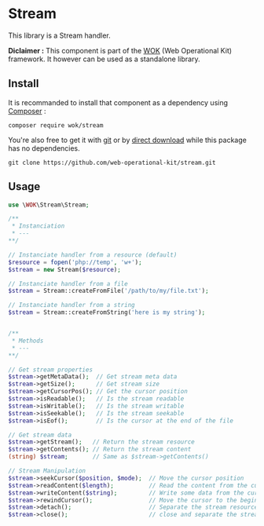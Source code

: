 # Stream

This library is a Stream handler.

**Diclaimer :** This component is part of the [WOK](https://github.com/web-operational-kit/) (Web Operational Kit) framework. It however can be used as a standalone library.


## Install

It is recommanded to install that component as a dependency using [Composer](https://getcomposer.org/) :

    composer require wok/stream


You're also free to get it with [git](https://git-scm.com/) or by [direct download](https://github.com/web-operational-kit/stream/archive/master.zip) while this package has no dependencies.

    git clone https://github.com/web-operational-kit/stream.git


## Usage

``` php
use \WOK\Stream\Stream;

/**
 * Instanciation
 * ---
**/

// Instanciate handler from a resource (default)
$resource = fopen('php://temp', 'w+');
$stream = new Stream($resource);

// Instanciate handler from a file
$stream = Stream::createFromFile('/path/to/my/file.txt');

// Instanciate handler from a string
$stream = Stream::createFromString('here is my string');


/**
 * Methods
 * ---
**/

// Get stream properties
$stream->getMetaData();  // Get stream meta data
$stream->getSize();      // Get stream size
$stream->getCursorPos(); // Get the cursor position
$stream->isReadable();   // Is the stream readable
$stream->isWritable();   // Is the stream writable
$stream->isSeekable();   // Is the stream seekable
$stream->isEof();        // Is the cursor at the end of the file

// Get stream data
$stream->getStream();   // Return the stream resource
$stream->getContents(); // Return the stream content
(string) $stream;       // Same as $stream->getContents()

// Stream Manipulation
$stream->seekCursor($position, $mode);  // Move the cursor position
$stream->readContent($length);          // Read the content from the current cursor position
$stream->writeContent($string);         // Write some data from the current cursor position
$stream->rewindCursor();                // Move the cursor to the beginning of the stream
$stream->detach();                      // Separate the stream resource and return it
$stream->close();                       // close and separate the stream resource
```

